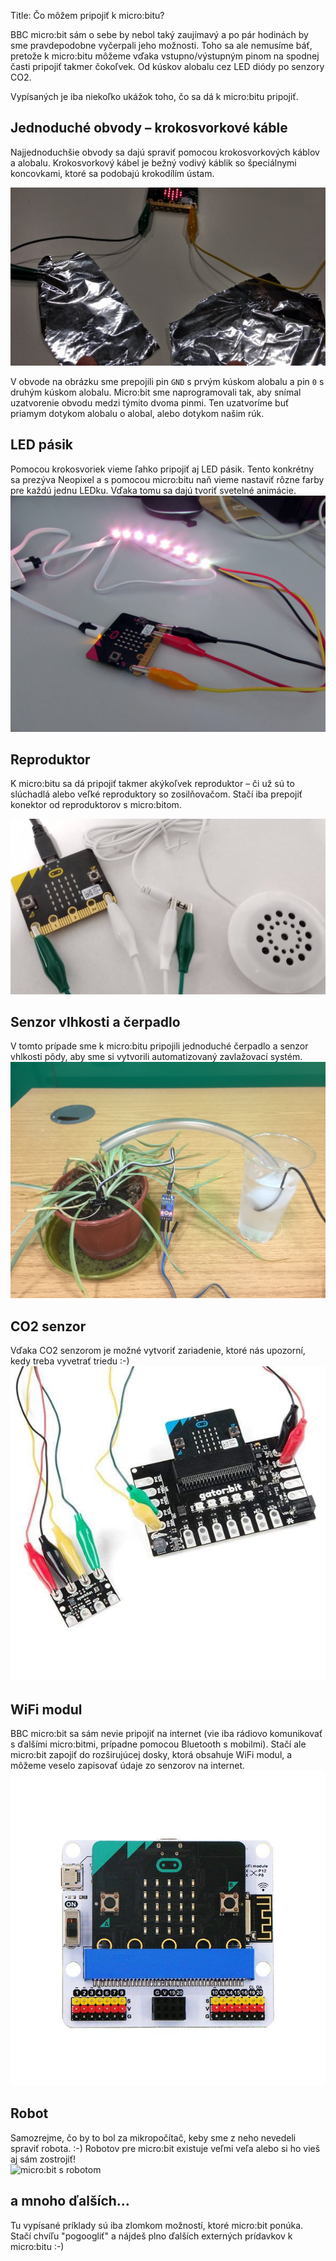 Title:	Čo môžem pripojiť k micro:bitu?

BBC micro:bit sám o sebe by nebol taký zaujímavý a po pár hodinách by sme pravdepodobne vyčerpali jeho možnosti. Toho
sa ale nemusíme báť, pretože k micro:bitu môžeme vďaka vstupno/výstupným pinom na spodnej časti pripojiť takmer
čokoľvek. Od kúskov alobalu cez LED diódy po senzory CO2.

Vypísaných je iba niekoľko ukážok toho, čo sa dá k micro:bitu pripojiť.

## Jednoduché obvody – krokosvorkové káble

Najjednoduchšie obvody sa dajú spraviť pomocou krokosvorkových káblov a alobalu. Krokosvorkový kábel je bežný vodivý
káblik so špeciálnymi koncovkami, ktoré sa podobajú krokodílím ústam.

 ![micro:bit s alobalovými elektródami](images/microbit_aluminium.jpg)
 
 V obvode na obrázku sme prepojili pin `GND` s prvým kúskom alobalu a pin `0` s druhým kúskom alobalu. Micro:bit sme
 naprogramovali tak, aby snímal uzatvorenie obvodu medzi týmito dvoma pinmi. Ten uzatvoríme buť priamym dotykom alobalu
 o alobal, alebo dotykom našim rúk.
 
## LED pásik
 
 Pomocou krokosvoriek vieme ľahko pripojiť aj LED pásik. Tento konkrétny sa prezýva Neopixel a s pomocou micro:bitu naň
 vieme nastaviť rôzne farby pre každú jednu LEDku. Vďaka tomu sa dajú tvoriť svetelné animácie.  
![micro:bit s LED pásikom](images/microbit-led_strip.JPG)

## Reproduktor
K micro:bitu sa dá pripojiť takmer akýkoľvek reproduktor – či už sú to slúchadlá alebo veľké reproduktory so
zosilňovačom. Stačí iba prepojiť konektor od reproduktorov s micro:bitom.

![micro:bit s reproduktorom](images/microbit-reproduktor.png)

## Senzor vlhkosti a čerpadlo
V tomto prípade sme k micro:bitu pripojili jednoduché čerpadlo a senzor vhlkosti pôdy, aby sme si vytvorili
automatizovaný zavlažovací systém.  
![micro:bit s čerpadlo a senzorom vlhkosti pôdy](images/microbit-irrigation.JPG)

## CO2 senzor
Vďaka CO2 senzorom je možné vytvoriť zariadenie, ktoré nás upozorní, kedy treba vyvetrať triedu :-)  
![micro:bit so senzorom CO2](images/microbit-co2.JPG)

## WiFi modul
BBC micro:bit sa sám nevie pripojiť na internet (vie iba rádiovo komunikovať s ďalšími micro:bitmi, prípadne
pomocou Bluetooth s mobilmi). Stačí ale micro:bit zapojiť do rozširujúcej dosky, ktorá obsahuje WiFi modul, a môžeme
veselo zapisovať údaje zo senzorov na internet.  
![micro:bit s WiFi modulom](images/microbit-wifi.JPG)

## Robot
Samozrejme, čo by to bol za mikropočítač, keby sme z neho nevedeli spraviť robota. :-) Robotov pre micro:bit existuje
veľmi veľa alebo si ho vieš aj sám zostrojiť!  
![micro:bit s robotom](images/microbit-robot.JPG)

## a mnoho ďalších...
Tu vypísané príklady sú iba zlomkom možností, ktoré micro:bit ponúka. Stačí chvíľu "pogoogliť" a nájdeš plno ďalších
externých prídavkov k micro:bitu :-)